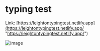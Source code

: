 # typing test
Link: [https://leightontypingtest.netlify.app](https://leightontypingtest.netlify.app/ "https://leightontypingtest.netlify.app/")

![image](https://user-images.githubusercontent.com/41440634/212241316-4c0d389e-d85f-4ecb-a925-8ae4ac1140c4.png)

